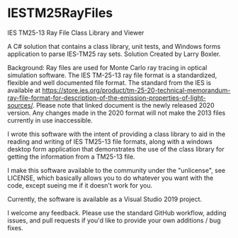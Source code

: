 # IESTM25RayFiles
IES TM25-13 Ray File Class Library and Viewer

A C# solution that contains a class library, unit tests, and Windows forms application to parse IES-TM25 ray sets.  Solution Created by Larry Boxler.

Background: Ray files are used for Monte Carlo ray tracing in optical simulation software.  The IES TM-25-13 ray file format is a standardized, flexible and well documented file format. The standard from the IES is available at https://store.ies.org/product/tm-25-20-technical-memorandum-ray-file-format-for-description-of-the-emission-properties-of-light-sources/.  Please note that linked document is the newly released 2020 version.  Any changes made in the 2020 format will not make the 2013 files currently in use inaccessible.  

I wrote this software with the intent of providing a class library to aid in the reading and writing of IES TM25-13 file formats, along with a windows desktop form application that demonstrates the use of the class library for getting the information from a TM25-13 file.  

I make this software available to the community under the "unlicense", see LICENSE, which basically allows you to do whatever you want with the code, except sueing me if it doesn't work for you.

Currently, the software is available as a Visual Studio 2019 project.

I welcome any feedback. Please use the standard GitHub workflow, adding issues, and pull requests if you'd like to provide your own additions / bug fixes.

